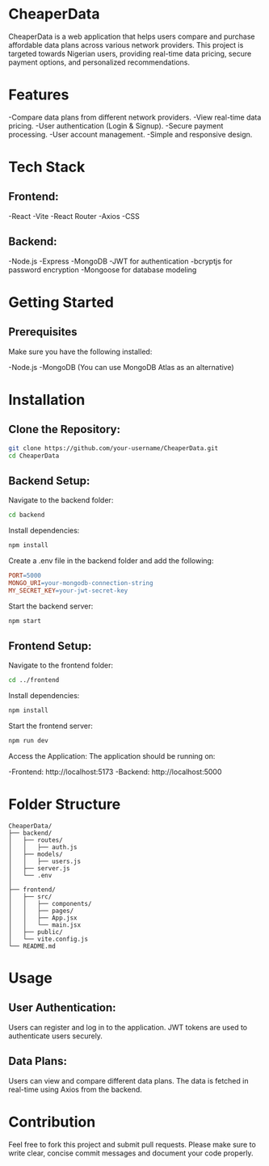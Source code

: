<!-- # cheaperData
A simple site for buying data at a cheaper price -->

# CheaperData

CheaperData is a web application that helps users compare and purchase affordable data plans across various network providers. This project is targeted towards Nigerian users, providing real-time data pricing, secure payment options, and personalized recommendations.

# Features

-Compare data plans from different network providers.
-View real-time data pricing.
-User authentication (Login & Signup).
-Secure payment processing.
-User account management.
-Simple and responsive design.

# Tech Stack

## Frontend:

-React
-Vite
-React Router
-Axios
-CSS

## Backend:

-Node.js
-Express
-MongoDB
-JWT for authentication
-bcryptjs for password encryption
-Mongoose for database modeling

# Getting Started

## Prerequisites

Make sure you have the following installed:

-Node.js
-MongoDB (You can use MongoDB Atlas as an alternative)

# Installation

## Clone the Repository:

```bash
git clone https://github.com/your-username/CheaperData.git
cd CheaperData
```

## Backend Setup:

Navigate to the backend folder:

```bash
cd backend
```

Install dependencies:

```bash
npm install
```

Create a .env file in the backend folder and add the following:

```makefile
PORT=5000
MONGO_URI=your-mongodb-connection-string
MY_SECRET_KEY=your-jwt-secret-key
```

Start the backend server:

```bash
npm start
```

## Frontend Setup:

Navigate to the frontend folder:

```bash
cd ../frontend
```

Install dependencies:

```bash
npm install
```

Start the frontend server:

```bash
npm run dev
```

Access the Application: The application should be running on:

-Frontend: http://localhost:5173
-Backend: http://localhost:5000

# Folder Structure

```arduino
CheaperData/
├── backend/
│   ├── routes/
│   │   ├── auth.js
│   ├── models/
│   │   ├── users.js
│   ├── server.js
│   └── .env
│
├── frontend/
│   ├── src/
│   │   ├── components/
│   │   ├── pages/
│   │   ├── App.jsx
│   │   └── main.jsx
│   ├── public/
│   └── vite.config.js
└── README.md
```

# Usage

## User Authentication:

Users can register and log in to the application.
JWT tokens are used to authenticate users securely.

## Data Plans:

Users can view and compare different data plans.
The data is fetched in real-time using Axios from the backend.

# Contribution

Feel free to fork this project and submit pull requests. Please make sure to write clear, concise commit messages and document your code properly.

```

```
